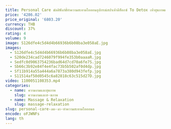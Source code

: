 ```yaml
---
title: Personal Care มัลติฟังก์ชั่ทำความสะอาดไอออนอุปกรณ์สปาเท้าดีท็อกซ์ To Detox เท้าสุขภาพผลิตภัณฑ์พลังงาน Ionic Detox เครื่อง
price: '4286.02'
price_original: '6803.20'
currency: THB
discount: 37%
rating: 4
volume: 9
image: S126dfe4c5d4d4b66936b6b08ba3e058aE.jpg
images:
  - S126dfe4c5d4d4b66936b6b08ba3e058aE.jpg
  - S20de234cad7246079f994fe353b0aaaaR.jpg
  - Sedfc0d9063754236bad64d7cd70a6fe7S.jpg
  - Sb66c3b92e84f4e4fac73b5b502af0d4dp.jpg
  - Sf11b914a55a444a6a7873a380d943fefp.jpg
  - S11514af50d0545c6a82818c63c515d27D.jpg
video: 1100051108353.mp4
categories:
  - name: ความงามและสุขภาพ
    slug: ความงามและส-ขภาพ
  - name: Massage & Relaxation
    slug: massage-relaxation
slug: personal-care-ลต-งก-ทำความสะอาดไอออนอ
encode: oFJWNFs
lang: th
---
```

  